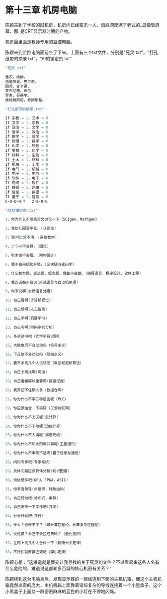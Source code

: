 # 第十三章 机房电脑

陈颖来到了学校的旧机房，机房内已经空无一人，蜘蛛网爬满了老式的_显像管屏幕，那_是CRT显示器时期的产物。

机房最里面是教师专用的监控电脑。

陈颖来到监控电脑面前坐了下来。上面有三个txt文件，分别是"死灵.txt"，"打孔纸带的摘录.txt"，"AI的镇定剂.txt"

```c
"死灵.txt"

香农，维纳，
冯诺依曼，巴贝奇，
图灵，麦卡锡，
莱布尼茨，布尔，
罗素，哥德尔。
维特根斯坦，乔姆斯基。
```

```c
"打孔纸带的摘录.txt"

If 宗教 = 1，艺术 = 0
If 文学 = 1，宗教 = 0
If 政治 = 1，文学 = 0
If 哲学 = 1，政治 = 0
If 数学 = 1，哲学 = 0
If 物理 = 1，数学 = 0
If 化学 = 1，物理 = 0
If 生物 = 1，化学 = 0
If 材料 = 1，生物 = 0
If 土木 = 1，材料 = 0
If 机械 = 1，土木 = 0
If 电气 = 1，机械 = 0
If 电子 = 1，电气 = 0
If 软件 = 1，电子 = 0
If 网络 = 1，软件 = 0
If 数据 = 1，网络 = 0
If 智能 = 1，数据 = 0
If 量子 = 1，智能 = 0
C·O·U·N·T   Z·E·R·O
```

```c
"AI的镇定剂.txt"

1，你为什么不发篇论文讨论一下（SCIgen，Mathgen）

2，我幼儿园没毕业，(认识论) 

3，我0和1分不清，(离散数学) 

4，2*3=6不会算，(图论) 

5，积木也不会搭。(架构设计) 

6，我不会用钥匙开锁。(区块链与密码学) 

7，什么智力题，算法题，概念题，我都不会做。(编程语言，程序设计，软件工程) 

8，我连话都不会说(形式语言与自动机原理) 

9，你来说啊(自然语言处理) 

10，自己看啊(计算机视觉) 

11，自己想啊(人工智能) 

12，自己学啊(机器学习) 

13，自己听啊(时间序列分析) 

14，多读读书吧（光学字符识别） 

15，大脑皮层不会动动吗（符号主义） 

16，下丘脑不会动动吗（联结主义） 

17，要不多找几个人试试吧（乘法权更新算法）

18，自己上网找啊(爬虫) 

19，自己看看哪块重要啊(数据挖掘) 

20，我真记不住那么多（数据仓库） 

21，你为什么不学五种语言呢（PLC） 

22，你应该结合一下实际（工业物联网） 

23，你为什么不上天呢(云计算) 

24，你为什么不下地呢(边缘计算)

25，你为什么不入海呢(海底光缆) 

26，你为什么不和太阳肩并肩呢(卫星通讯) 

27，你为什么不半死不活呢(量子信息与通信) 

28，问问专家吧(专家系统) 

29，具体问题应该具体分析(知识图谱) 

30，烧烧硬件吧(GPU，FPGA，ASIC) 

31，你来当领导(自组织，耗散结构) 

32，自己行动吧(分布式，集群) 

33，自己安排一下工作吧(并发) 

34，分头行动吧(并行) 

35，什么？你做不了？（可计算性理论，计算复杂性理论） 

36，没经费？自己不会拉经费吗？（量化投资） 

37，在网上找几个人合作一下（梅特卡夫定律） 

38，不行你就直接去死吧（摩尔定律）
```

陈颖心想：“这难道就是舞妄让我寻找的关于死灵的文件？不过看起来这些人名有什么危险的，难道说这都和多百城的核心机密有关系？“

陈颖绕到这台电脑身后，发现显示器的一根线连到下面的主机机箱，而这个主机机箱竟然出奇的庞大，主机机箱上面靠着错综复杂的导线连接着一个小黑盒子，这个小黑盒子上面又一群密密麻麻的蓝色的小灯在不停地闪烁。

